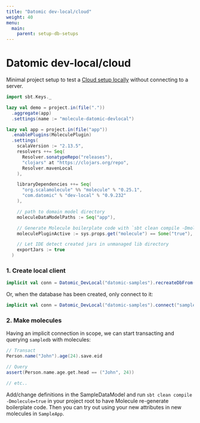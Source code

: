 ```yaml
---
title: "Datomic dev-local/cloud"
weight: 40
menu:
  main:
    parent: setup-db-setups
---
```


# Datomic dev-local/cloud

Minimal project setup to test a [Cloud setup locally](https://docs.datomic.com/cloud/dev-local.html) without connecting to a server.


```scala
import sbt.Keys._

lazy val demo = project.in(file("."))
  .aggregate(app)
  .settings(name := "molecule-datomic-devlocal")

lazy val app = project.in(file("app"))
  .enablePlugins(MoleculePlugin)
  .settings(
    scalaVersion := "2.13.5",
    resolvers ++= Seq(
      Resolver.sonatypeRepo("releases"),
      "clojars" at "https://clojars.org/repo",
      Resolver.mavenLocal
    ),

    libraryDependencies ++= Seq(
      "org.scalamolecule" %% "molecule" % "0.25.1",
      "com.datomic" % "dev-local" % "0.9.232"
    ),

    // path to domain model directory
    moleculeDataModelPaths := Seq("app"),

    // Generate Molecule boilerplate code with `sbt clean compile -Dmolecule=true`
    moleculePluginActive := sys.props.get("molecule") == Some("true"),

    // Let IDE detect created jars in unmanaged lib directory
    exportJars := true
  )
```


### 1. Create local client

```scala
implicit val conn = Datomic_DevLocal("datomic-samples").recreateDbFrom(SampleSchema, "sampledb")
```

Or, when the database has been created, only connect to it:

```scala
implicit val conn = Datomic_DevLocal("datomic-samples").connect("sampledb")
```


### 2. Make molecules

Having an implicit connection in scope, we can start transacting and querying `sampledb` with molecules:

```scala
// Transact
Person.name("John").age(24).save.eid

// Query
assert(Person.name.age.get.head == ("John", 24))

// etc..
```


Add/change definitions in the SampleDataModel and run `sbt clean compile -Dmolecule=true` in your project root to have Molecule re-generate boilerplate code. Then you can try out using your new attributes in new molecules in `SampleApp`.


